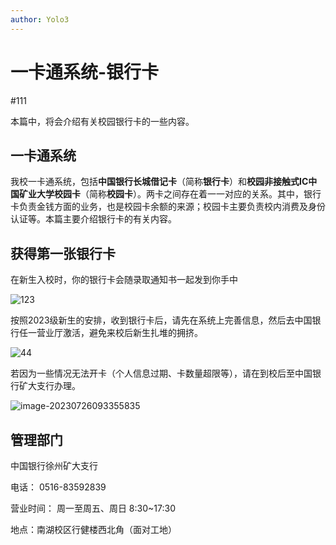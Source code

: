```yaml
---
author: Yolo3
---
```


# 一卡通系统-银行卡

#111

本篇中，将会介绍有关校园银行卡的一些内容。

## 一卡通系统

我校一卡通系统，包括**中国银行长城借记卡**（简称**银行卡**）和**校园非接触式IC中国矿业大学校园卡**（简称**校园卡**）。两卡之间存在着一一对应的关系。其中，银行卡负责金钱方面的业务，也是校园卡余额的来源；校园卡主要负责校内消费及身份认证等。本篇主要介绍银行卡的有关内容。

## 获得第一张银行卡

在新生入校时，你的银行卡会随录取通知书一起发到你手中

![123](https://s2.loli.net/2023/07/26/X1UvkhtwJ6mnRcr.jpg)

按照2023级新生的安排，收到银行卡后，请先在系统上完善信息，然后去中国银行任一营业厅激活，避免来校后新生扎堆的拥挤。

![44](https://s2.loli.net/2023/07/30/TKtSmz4NqOoHvcw.jpg)

若因为一些情况无法开卡（个人信息过期、卡数量超限等），请在到校后至中国银行矿大支行办理。

![image-20230726093355835](https://s2.loli.net/2023/07/26/eLFrxj78IYHfqb5.png)

## 管理部门

中国银行徐州矿大支行

电话： 0516-83592839

营业时间： 周一至周五、周日 8:30~17:30

地点：南湖校区行健楼西北角（面对工地）


